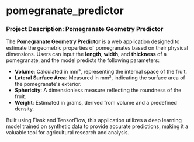 # pomegranate_predictor
 
### Project Description: Pomegranate Geometry Predictor

The **Pomegranate Geometry Predictor** is a web application designed to estimate the geometric properties of pomegranates based on their physical dimensions. Users can input the **length**, **width**, and **thickness** of a pomegranate, and the model predicts the following parameters:

- **Volume**: Calculated in mm³, representing the internal space of the fruit.
- **Lateral Surface Area**: Measured in mm², indicating the surface area of the pomegranate's exterior.
- **Sphericity**: A dimensionless measure reflecting the roundness of the fruit.
- **Weight**: Estimated in grams, derived from volume and a predefined density.

Built using Flask and TensorFlow, this application utilizes a deep learning model trained on synthetic data to provide accurate predictions, making it a valuable tool for agricultural research and analysis.
